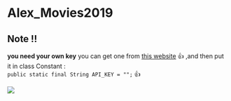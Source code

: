 # Alex_Movies2019
## Note !!
**you need your own key** you can get one from [this website](https://www.themoviedb.org) :+1: ,and then put it in class Constant :  
`public static final String API_KEY = "";` :+1:

  <img src="https://serving.photos.photobox.com/053690661db9648af9d57f3d40ba4e2e7a1693309d764dbb68c70df9b7bafb52cf729d60.jpg"    />  

  
